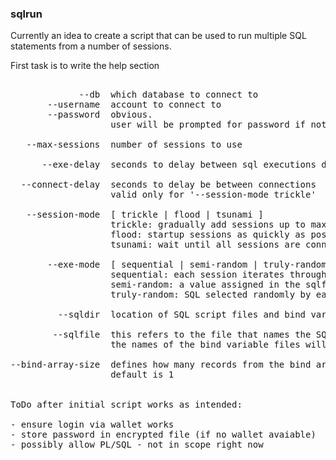 <h3>sqlrun</h3>

Currently an idea to create a script that can be used to run multiple SQL statements from a number of sessions.

First task is to write the help section

<pre>

             --db  which database to connect to
       --username  account to connect to
       --password  obvious. 
                   user will be prompted for password if not on the command line

   --max-sessions  number of sessions to use

      --exe-delay  seconds to delay between sql executions defaults to 0.1 seconds

  --connect-delay  seconds to delay be between connections
                   valid only for '--session-mode trickle'

   --session-mode  [ trickle | flood | tsunami ]
                   trickle: gradually add sessions up to max-sessions
                   flood: startup sessions as quickly as possible
                   tsunami: wait until all sessions are connected before they are allowed to work

       --exe-mode  [ sequential | semi-random | truly-random ]
                   sequential: each session iterates through the SQL statements serially
                   semi-random: a value assigned in the sqlfile determines how frequently each SQL is executed
                   truly-random: SQL selected randomly by each session

         --sqldir  location of SQL script files and bind variable files. default is ./SQL

        --sqlfile  this refers to the file that names the SQL script files to use
                   the names of the bind variable files will be defined here as well

--bind-array-size  defines how many records from the bind array file are to be used per SQL execution
                   default is 1


ToDo after initial script works as intended:

- ensure login via wallet works
- store password in encrypted file (if no wallet avaiable)
- possibly allow PL/SQL - not in scope right now



</pre>

